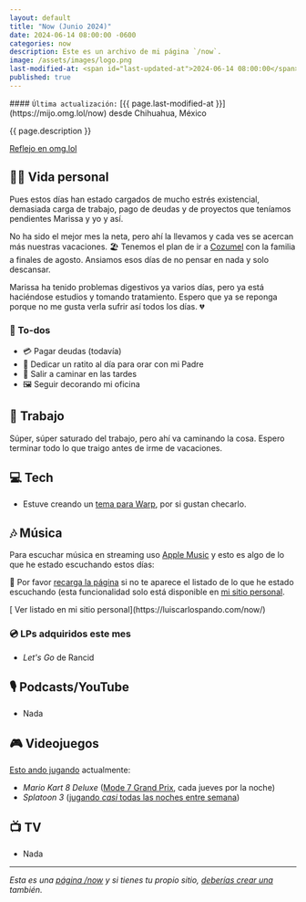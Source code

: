 ```yaml
---
layout: default
title: "Now (Junio 2024)"
date: 2024-06-14 08:00:00 -0600
categories: now
description: Este es un archivo de mi página `/now`.
image: /assets/images/logo.png
last-modified-at: <span id="last-updated-at">2024-06-14 08:00:00</span>
published: true
---
```


<div class="card last-updated my-3 text-center">
<div class="card-body rounded">
#### <code>Última actualización:</code> [{{ page.last-modified-at }}](https://mijo.omg.lol/now) desde Chihuahua, México
</div>
</div>

<p class="text-center">{{ page.description }}</p>

<p class="text-center">
<a class="btn btn-primary btn-sm" href="https://mijo.omg.lol/now">
<i class="fa-solid fa-heart"></i> Reflejo en omg.lol
</a>
</p>

## 👦🏻 Vida personal
Pues estos días han estado cargados de mucho estrés existencial, demasiada carga de trabajo, pago de deudas y de proyectos que teníamos pendientes Marissa y yo y así.

No ha sido el mejor mes la neta, pero ahí la llevamos y cada ves se acercan más nuestras vacaciones. 🏖️ Tenemos el plan de ir a [Cozumel](https://es.wikipedia.org/wiki/San_Miguel_de_Cozumel) con la familia a finales de agosto. Ansiamos esos días de no pensar en nada y solo descansar.

Marissa ha tenido problemas digestivos ya varios días, pero ya está haciéndose estudios y tomando tratamiento. Espero que ya se reponga porque no me gusta verla sufrir así todos los días. 💔

### 📝 To-dos
- 💳 Pagar deudas (todavía)
- 🙏 Dedicar un ratito al día para orar con mi Padre
- 🚶 Salir a caminar en las tardes
- 🖼️ Seguir decorando mi oficina

## 💼 Trabajo
Súper, súper saturado del trabajo, pero ahí va caminando la cosa. Espero terminar todo lo que traigo antes de irme de vacaciones.

## 💻 Tech
- Estuve creando un [tema para Warp](https://blog.luiscarlospando.com/personal/2024/07/tema-pastel-crt-para-la-terminal-warp/), por si gustan checarlo.

## 🎶 Música
Para escuchar música en streaming uso [Apple Music](https://music.apple.com/profile/luiscarlospando) y esto es algo de lo que he estado escuchando estos días:

<ul id="lastfm-top-artists"></ul>

🔄 Por favor <a href="javascript:void(0)" onclick="location.reload(); return false;">recarga la página</a> si no te aparece el listado de lo que he estado escuchando (esta funcionalidad solo está disponible en [mi sitio personal](https://luiscarlospando.com/now/).

<span class="omg-lol-now-page-element">
[<i class="fa-solid fa-up-right-from-square"></i> Ver listado en mi sitio personal](https://luiscarlospando.com/now/)
</span>

### 💿 LPs adquiridos este mes
- *Let's Go* de Rancid

## 🎙 Podcasts/YouTube
- Nada

## 🎮 Videojuegos
[Esto ando jugando](https://luiscarlospando.com/games) actualmente:

- *Mario Kart 8 Deluxe* ([Mode 7 Grand Prix](https://luiscarlospando.com/games/mario-kart/), cada jueves por la noche)
- *Splatoon 3* ([jugando *casi* todas las noches entre semana](https://luiscarlospando.com/games/splatoon/))

## 📺 TV
- Nada

---

*Esta es una [página /now](https://nownownow.com/about) y si tienes tu propio sitio, [deberías crear una](https://nownownow.com/about) también.*
